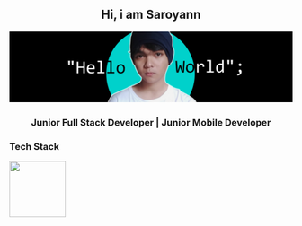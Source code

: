 <div align="center">
<h2>Hi, i am Saroyann</h2>
</div>


<img src="https://raw.githubusercontent.com/Saroyann/Saroyann/main/img/buat%20readme.jpg">
<div align="center">
  <h3>Junior Full Stack Developer | Junior Mobile Developer</h3>
</div>
<h3>Tech Stack</h3>

<img src="https://img.icons8.com/?size=512&id=20909&format=png" width="100px" height="100px">

